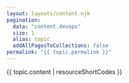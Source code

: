 ```yaml
---
layout: layouts/content.njk
pagination:
  data: "content.devops"
  size: 1
  alias: topic
  addAllPagesToCollections: false
permalink: "{{ topic.permalink }}"
---
```


{{ topic.content | resourceShortCodes }}
